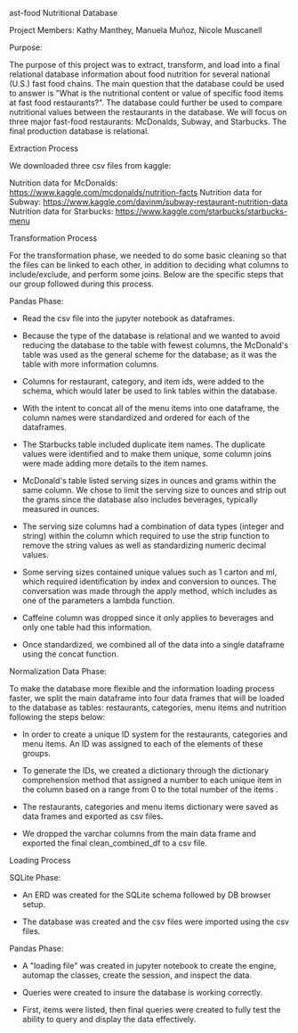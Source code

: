 ast-food Nutritional Database

Project Members: Kathy Manthey, Manuela Muñoz, Nicole Muscanell

Purpose:

The purpose of this project was to extract, transform, and load into a final relational database information about food nutrition for several national (U.S.) fast food chains. The main question that the database could be used to answer is "What is the nutritional content or value of specific food items at fast food restaurants?". The database could further be used to compare nutritional values between the restaurants in the database. We will focus on three major fast-food restaurants: McDonalds, Subway, and Starbucks. The final production database is relational.

Extraction Process

We downloaded three csv files from kaggle:

Nutrition data for McDonalds: https://www.kaggle.com/mcdonalds/nutrition-facts
Nutrition data for Subway: https://www.kaggle.com/davinm/subway-restaurant-nutrition-data
Nutrition data for Starbucks: https://www.kaggle.com/starbucks/starbucks-menu


Transformation Process 

For the transformation phase, we needed to do some basic cleaning so that the files can be
linked to each other, in addition to deciding what columns to include/exclude, and perform
some joins. Below are the specific steps that our group followed during this process.

Pandas Phase:
- Read the csv file into the jupyter notebook as dataframes.

- Because the type of the database is relational and we wanted to avoid reducing the database to the table with fewest columns, the McDonald's table was used as the general scheme for the database; as it was  the table with more information columns.

- Columns for restaurant, category, and item ids, were added to the schema, which would later be used to link tables within the database.

- With the intent to concat all of the menu items into one dataframe, the column names were standardized and ordered for each of the dataframes.

- The Starbucks table included duplicate item names. The duplicate values were identified and to make them unique, some column joins were made adding more details to the item names.

- McDonald's table listed serving sizes in ounces and grams within the same column.  We chose to limit the serving size to ounces and strip out the grams since the database also includes beverages, typically measured in ounces. 

- The serving size columns had a combination of data types (integer and string)  within the column which required to use the strip function to remove the string values as well as standardizing numeric decimal values.

- Some serving sizes contained unique values such as 1 carton and ml,  which required identification by index and conversion to ounces. The conversation was made through the apply method, which includes as one of the parameters a lambda function.

- Caffeine column was dropped since it only applies to beverages and only one table had this information.

- Once standardized, we combined all of the data into a single dataframe using the concat function. 

Normalization Data Phase:

To make the database more flexible and the information loading process faster, we split the main dataframe into four data frames that will be loaded to the database as tables: restaurants, categories, menu items and nutrition following the steps below:

- In order to create a unique ID system for the restaurants, categories and menu items. An ID was assigned to each of the elements of these groups. 

- To generate the IDs, we created a dictionary through the dictionary comprehension method that assigned a number to each unique item in the column based on a range from 0 to the total number of the items . 

- The restaurants, categories and menu items dictionary were saved as data frames and exported as csv files. 

- We dropped the varchar columns from the main data frame and exported the final clean_combined_df to a csv file.

Loading Process

SQLite Phase:

- An ERD was created for the SQLite schema followed by DB browser setup.

- The database was created and the csv files were imported using the csv files.

Pandas Phase:

- A "loading file" was created in jupyter notebook to create the engine, automap the classes, create the session, and inspect the data.

- Queries were created to insure the database is working correctly.

- First, items were listed, then final queries were created to fully test the ability to query and display the data effectively.
